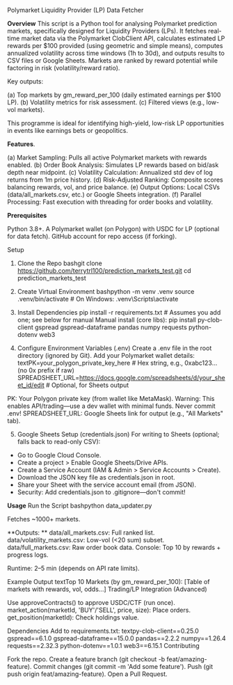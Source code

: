 Polymarket Liquidity Provider (LP) Data Fetcher

**Overview**
This script is a Python tool for analysing Polymarket prediction markets, specifically designed for Liquidity Providers (LPs). 
It fetches real-time market data via the Polymarket ClobClient API, calculates estimated LP rewards per $100 provided (using geometric and simple means), computes annualized volatility across time windows (1h to 30d), and outputs results to CSV files or Google Sheets. 
Markets are ranked by reward potential while factoring in risk (volatility/reward ratio).

Key outputs:

(a) Top markets by gm_reward_per_100 (daily estimated earnings per $100 LP).
(b) Volatility metrics for risk assessment.
(c) Filtered views (e.g., low-vol markets).

This programme is ideal for identifying high-yield, low-risk LP opportunities in events like earnings bets or geopolitics.

**Features**.

(a) Market Sampling: Pulls all active Polymarket markets with rewards enabled.
(b) Order Book Analysis: Simulates LP rewards based on bid/ask depth near midpoint.
(c) Volatility Calculation: Annualized std dev of log returns from 1m price history.
(d) Risk-Adjusted Ranking: Composite scores balancing rewards, vol, and price balance.
(e) Output Options: Local CSVs (data/all_markets.csv, etc.) or Google Sheets integration.
(f) Parallel Processing: Fast execution with threading for order books and volatility.

**Prerequisites**

Python 3.8+.
A Polymarket wallet (on Polygon) with USDC for LP (optional for data fetch).
GitHub account for repo access (if forking).

Setup
1. Clone the Repo
bashgit clone https://github.com/terrytrl100/prediction_markets_test.git
cd prediction_markets_test

3. Create Virtual Environment
bashpython -m venv .venv
source .venv/bin/activate  # On Windows: .venv\Scripts\activate

4. Install Dependencies
pip install -r requirements.txt  # Assumes you add one; see below for manual
Manual install (core libs):
pip install py-clob-client gspread gspread-dataframe pandas numpy requests python-dotenv web3

5. Configure Environment Variables (.env)
Create a .env file in the root directory (ignored by Git). Add your Polymarket wallet details:
textPK=your_polygon_private_key_here  # Hex string, e.g., 0xabc123... (no 0x prefix if raw)
SPREADSHEET_URL=https://docs.google.com/spreadsheets/d/your_sheet_id/edit  # Optional, for Sheets output

PK: Your Polygon private key (from wallet like MetaMask). Warning: This enables API/trading—use a dev wallet with minimal funds. Never commit .env!
SPREADSHEET_URL: Google Sheets link for output (e.g., "All Markets" tab).

5. Google Sheets Setup (credentials.json)
For writing to Sheets (optional; falls back to read-only CSV):

- Go to Google Cloud Console.
- Create a project > Enable Google Sheets/Drive APIs.
- Create a Service Account (IAM & Admin > Service Accounts > Create).
- Download the JSON key file as credentials.json in root.
- Share your Sheet with the service account email (from JSON).
- Security: Add credentials.json to .gitignore—don't commit!

**Usage**
Run the Script
bashpython data_updater.py

Fetches ~1000+ markets.

**Outputs:
**
data/all_markets.csv: Full ranked list.
data/volatility_markets.csv: Low-vol (<20 sum) subset.
data/full_markets.csv: Raw order book data.
Console: Top 10 by rewards + progress logs.


Runtime: 2–5 min (depends on API rate limits).

Example Output
textTop 10 Markets (by gm_reward_per_100):
[Table of markets with rewards, vol, odds...]
Trading/LP Integration (Advanced)

Use approveContracts() to approve USDC/CTF (run once).
market_action(marketId, 'BUY'/'SELL', price, size): Place orders.
get_position(marketId): Check holdings value.

Dependencies
Add to requirements.txt:
textpy-clob-client==0.25.0
gspread==6.1.0
gspread-dataframe==15.0.0
pandas==2.2.2
numpy==1.26.4
requests==2.32.3
python-dotenv==1.0.1
web3==6.15.1
Contributing

Fork the repo.
Create a feature branch (git checkout -b feat/amazing-feature).
Commit changes (git commit -m 'Add some feature').
Push (git push origin feat/amazing-feature).
Open a Pull Request.
